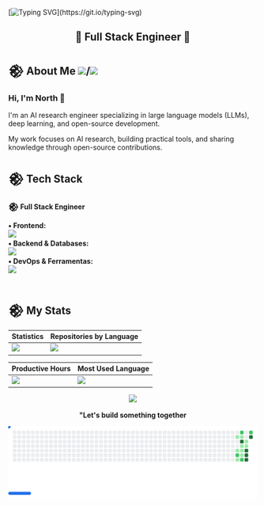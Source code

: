 [![Typing SVG](https://readme-typing-svg.demolab.com?font=Orbitron&size=35&duration=3500&pause=1500&color=20C20E&center=true&vCenter=true&width=700&lines=%3E_WELCOME_MY_FRIEND...;%3E_MERGE_THE_CHANGES!;%3E_REFACTORING_REALITY;)](https://git.io/typing-svg)

<h2 align="center"> 👾 Full Stack Engineer 👾 </h2>


## 𒆙 About Me <img src="https://cdn-icons-png.flaticon.com/512/197/197601.png" width="17" />/<img src="https://cdn-icons-png.flaticon.com/512/197/197565.png" width="17" />


### Hi, I'm North 👋

I'm an AI research engineer specializing in large language models (LLMs), deep learning, and open-source development. 

My work focuses on AI research, building practical tools, and sharing knowledge through open-source contributions.  

##
<h2>𒆙 Tech Stack</h2>

<strong>𒆙 Full Stack Engineer</strong>

  <div>
    <strong>▪︎ Frontend:</strong><br>
    <a href="https://skillicons.dev">
      <img src="https://skillicons.dev/icons?i=html,css,js,ts,bootstrap,tailwind,react,nextjs,vue,svelte" />
    </a>
  </div>

  <div>
    <strong>▪︎ Backend & Databases:</strong><br>
    <a href="https://skillicons.dev">
      <img src="https://skillicons.dev/icons?i=nodejs,mysql,postgresql,mongodb,firebase,supabase" />
    </a>
  </div>

  <div>
    <strong>▪︎ DevOps & Ferramentas:</strong><br>
    <a href="https://skillicons.dev">
      <img src="https://skillicons.dev/icons?i=docker,linux,git,github,vscode,vite,netlify,wordpress,figma,md" />
    </a>
  </div>
  </br>


## 𒆙 My Stats

<div align="center">

| Statistics                                                                                       | Repositories by Language                                                                                      |
| ------------------------------------------------------------------------------------------------ | ------------------------------------------------------------------------------------------------------------- |
| ![](http://github-profile-summary-cards.vercel.app/api/cards/stats?username=norseson&theme=aura) | ![](http://github-profile-summary-cards.vercel.app/api/cards/repos-per-language?username=norseson&theme=aura) |

| Productive Hours                                                                                                       | Most Used Language                                                                                              |
| ---------------------------------------------------------------------------------------------------------------------- | --------------------------------------------------------------------------------------------------------------- |
| ![](http://github-profile-summary-cards.vercel.app/api/cards/productive-time?username=norseson&theme=aura&utcOffset=8) | ![](http://github-profile-summary-cards.vercel.app/api/cards/most-commit-language?username=norseson&theme=aura) |

</div>

<div align="center">

![](http://github-profile-summary-cards.vercel.app/api/cards/profile-details?username=norseson&theme=aura)

</div>

<div align="center">
  <p><strong>"Let's build something together</strong></p>
<picture>
  <source
    media="(prefers-color-scheme: dark)"
    srcset="images/breakout-dark.svg"
  />
  <source
    media="(prefers-color-scheme: light)"
    srcset="images/breakout-light.svg"
  />
  <img alt="Breakout Game" src="images/breakout-light.svg" />
</picture>
</div>
